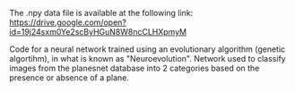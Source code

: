 The .npy data file is available at the following link:
https://drive.google.com/open?id=19j24sxm0Ye2scByHGuN8W8ncCLHXpmyM


Code for a neural network trained using an evolutionary algorithm (genetic algortihm), in what is known as "Neuroevolution". Network used to classify images from the planesnet database into 2 categories based on the presence or absence of a plane.

